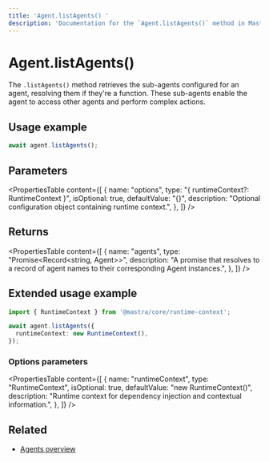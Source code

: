 ```yaml
---
title: 'Agent.listAgents() '
description: 'Documentation for the `Agent.listAgents()` method in Mastra agents, which retrieves the sub-agents that the agent can access.'
---
```


# Agent.listAgents()

The `.listAgents()` method retrieves the sub-agents configured for an agent, resolving them if they're a function. These sub-agents enable the agent to access other agents and perform complex actions.

## Usage example

```typescript copy
await agent.listAgents();
```

## Parameters

<PropertiesTable
content={[
{
name: "options",
type: "{ runtimeContext?: RuntimeContext }",
isOptional: true,
defaultValue: "{}",
description: "Optional configuration object containing runtime context.",
},
]}
/>

## Returns

<PropertiesTable
content={[
{
name: "agents",
type: "Promise<Record<string, Agent>>",
description: "A promise that resolves to a record of agent names to their corresponding Agent instances.",
},
]}
/>

## Extended usage example

```typescript copy
import { RuntimeContext } from '@mastra/core/runtime-context';

await agent.listAgents({
  runtimeContext: new RuntimeContext(),
});
```

### Options parameters

<PropertiesTable
content={[
{
name: "runtimeContext",
type: "RuntimeContext",
isOptional: true,
defaultValue: "new RuntimeContext()",
description: "Runtime context for dependency injection and contextual information.",
},
]}
/>

## Related

- [Agents overview](../../docs/agents/overview)
